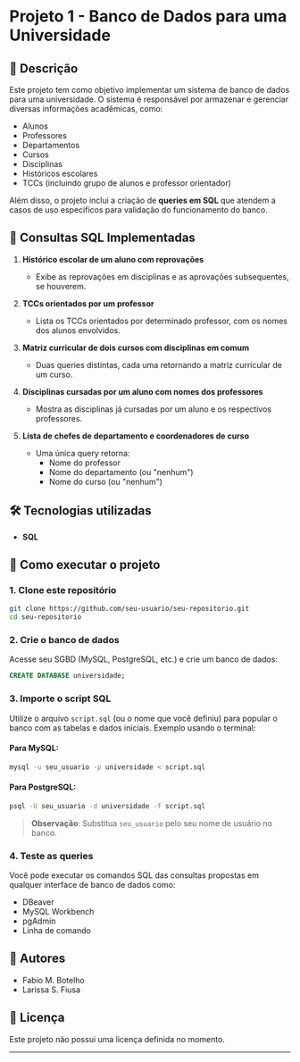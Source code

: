 # Projeto 1 - Banco de Dados para uma Universidade

## 📘 Descrição

Este projeto tem como objetivo implementar um sistema de banco de dados para uma universidade. O sistema é responsável por armazenar e gerenciar diversas informações acadêmicas, como:

- Alunos  
- Professores  
- Departamentos  
- Cursos  
- Disciplinas  
- Históricos escolares  
- TCCs (incluindo grupo de alunos e professor orientador)

Além disso, o projeto inclui a criação de **queries em SQL** que atendem a casos de uso específicos para validação do funcionamento do banco.

## 🧠 Consultas SQL Implementadas

1. **Histórico escolar de um aluno com reprovações**  
   - Exibe as reprovações em disciplinas e as aprovações subsequentes, se houverem.

2. **TCCs orientados por um professor**  
   - Lista os TCCs orientados por determinado professor, com os nomes dos alunos envolvidos.

3. **Matriz curricular de dois cursos com disciplinas em comum**  
   - Duas queries distintas, cada uma retornando a matriz curricular de um curso.

4. **Disciplinas cursadas por um aluno com nomes dos professores**  
   - Mostra as disciplinas já cursadas por um aluno e os respectivos professores.

5. **Lista de chefes de departamento e coordenadores de curso**  
   - Uma única query retorna:
     - Nome do professor  
     - Nome do departamento (ou "nenhum")  
     - Nome do curso (ou "nenhum")  

## 🛠️ Tecnologias utilizadas

- **SQL**

## 🚀 Como executar o projeto

### 1. Clone este repositório
```bash
git clone https://github.com/seu-usuario/seu-repositorio.git
cd seu-repositorio
```

### 2. Crie o banco de dados

Acesse seu SGBD (MySQL, PostgreSQL, etc.) e crie um banco de dados:

```sql
CREATE DATABASE universidade;
```

### 3. Importe o script SQL

Utilize o arquivo `script.sql` (ou o nome que você definiu) para popular o banco com as tabelas e dados iniciais. Exemplo usando o terminal:

#### Para MySQL:
```bash
mysql -u seu_usuario -p universidade < script.sql
```

#### Para PostgreSQL:
```bash
psql -U seu_usuario -d universidade -f script.sql
```

> **Observação**: Substitua `seu_usuario` pelo seu nome de usuário no banco.

### 4. Teste as queries

Você pode executar os comandos SQL das consultas propostas em qualquer interface de banco de dados como:

- DBeaver  
- MySQL Workbench  
- pgAdmin  
- Linha de comando

## 👥 Autores

- Fabio M. Botelho  
- Larissa S. Fiusa

## 📄 Licença

Este projeto não possui uma licença definida no momento.

---
